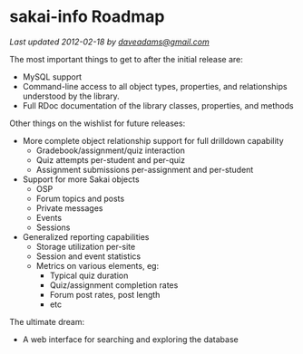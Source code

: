 sakai-info Roadmap
==================

*Last updated 2012-02-18 by daveadams@gmail.com*

The most important things to get to after the initial release are:

* MySQL support
* Command-line access to all object types, properties, and relationships
  understood by the library.
* Full RDoc documentation of the library classes, properties, and methods

Other things on the wishlist for future releases:

* More complete object relationship support for full drilldown capability
  * Gradebook/assignment/quiz interaction
  * Quiz attempts per-student and per-quiz
  * Assignment submissions per-assignment and per-student
* Support for more Sakai objects
  * OSP
  * Forum topics and posts
  * Private messages
  * Events
  * Sessions
* Generalized reporting capabilities
  * Storage utilization per-site
  * Session and event statistics
  * Metrics on various elements, eg:
    * Typical quiz duration
    * Quiz/assignment completion rates
    * Forum post rates, post length
    * etc

The ultimate dream:

* A web interface for searching and exploring the database

